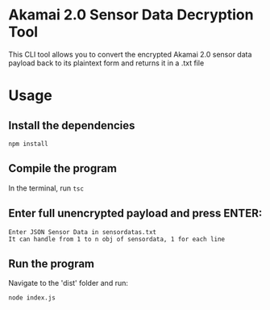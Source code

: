 # Akamai 2.0 Sensor Data Decryption Tool
 This CLI tool allows you to convert the encrypted Akamai 2.0 sensor data payload back to its plaintext form and returns it in a .txt file
# Usage

## Install the dependencies

`npm install`

## Compile the program

In the terminal, run `tsc`

## Enter full unencrypted payload and press ENTER:

```
Enter JSON Sensor Data in sensordatas.txt
It can handle from 1 to n obj of sensordata, 1 for each line
```

## Run the program

Navigate to the 'dist' folder and run:

`node index.js`
